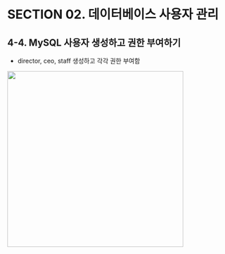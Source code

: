 # SECTION 02. 데이터베이스 사용자 관리
## 4-4. MySQL 사용자 생성하고 권한 부여하기
* director, ceo, staff 생성하고 각각 권한 부여함
<img src = "https://user-images.githubusercontent.com/80742177/129306523-11d07841-1f79-4f38-aa78-0986800e0b14.PNG" width="400px">
